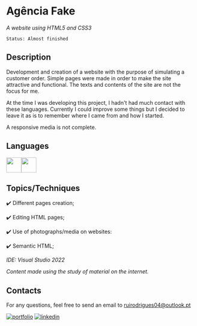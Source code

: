# Agência Fake

*A website using HTML5 and CSS3*

```
Status: Almost finished
```
## Description
Development and creation of a website with the purpose of simulating a customer order. Simple pages were made in order to make the site attractive and functional. The texts and contents of the site are not the focus for me. 

At the time I was developing this project, I hadn't had much contact with these languages. Currently I could improve some things but I decided to leave it as is to remember where I came from and how I started.

A responsive media is not complete.

## Languages 
<img src="https://cdn.jsdelivr.net/gh/devicons/devicon/icons/html5/html5-original.svg" width="40" height="40"/><img src="https://cdn.jsdelivr.net/gh/devicons/devicon/icons/css3/css3-original.svg" width="40" height="40"/>




## Topics/Techniques

:heavy_check_mark: Different pages creation;

:heavy_check_mark: Editing HTML pages;

:heavy_check_mark: Use of photographs/media on websites:

:heavy_check_mark: Semantic HTML;

*IDE: Visual Studio 2022*

*Content made using the study of material on the internet.*

## Contacts

For any questions, feel free to send an email to ruirodrigues04@outlook.pt

[![portfolio](https://img.shields.io/badge/my_portfolio-000?style=for-the-badge&logo=ko-fi&logoColor=white)](https://github.com/ruirodriguess)
[![linkedin](https://img.shields.io/badge/linkedin-0A66C2?style=for-the-badge&logo=linkedin&logoColor=white)](https://www.linkedin.com/in/ruirodrigues-dev/)
